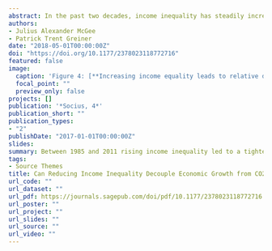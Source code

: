 ```yaml
---
abstract: In the past two decades, income inequality has steadily increased in most developed nations. During this same period, the growth rate of CO2 emissions has declined in many developed nations, cumulating to a recent period of decoupling between economic growth and CO2 emissions. The aim of the present study is to advance research on socioeconomic drivers of CO2 emissions by assessing how the distribution of income affects the relationship between economic growth and CO2 emissions. The authors find that from 1985 to 2011, rising income inequality leads to a tighter coupling between economic growth and CO2 emissions in developed nations. Additionally, the authors find that increases in the top 20 percent of income earners’ share of national income have resulted in a larger association between economic growth and CO2 emissions, while increases in the bottom 20 percent of income earners’ share of national income reduced the association between economic growth and CO2 emissions.
authors:
- Julius Alexander McGee
- Patrick Trent Greiner
date: "2018-05-01T00:00:00Z"
doi: "https://doi.org/10.1177/2378023118772716"
featured: false
image:
  caption: 'Figure 4: [**Increasing income equality leads to relative decoupling.**](https://journals.sagepub.com/doi/full/10.1177/2378023118772716)'
  focal_point: ""
  preview_only: false
projects: []
publication: '*Socius, 4*'
publication_short: ""
publication_types:
- "2"
publishDate: "2017-01-01T00:00:00Z"
slides:
summary: Between 1985 and 2011 rising income inequality led to a tighter coupling between economic growth and CO2 emissions in developed nations.
tags:
- Source Themes
title: Can Reducing Income Inequality Decouple Economic Growth from CO2 Emissions?
url_code: ""
url_dataset: ""
url_pdf: https://journals.sagepub.com/doi/pdf/10.1177/2378023118772716
url_poster: ""
url_project: ""
url_slides: ""
url_source: ""
url_video: ""
---
```

